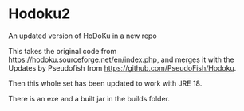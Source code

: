 # Hodoku2
An updated version of HoDoKu in a new repo

This takes the original code from https://hodoku.sourceforge.net/en/index.php, and merges it with the Updates by Pseudofish from https://github.com/PseudoFish/Hodoku.

Then this whole set has been updated to work with JRE 18.

There is an exe and a built jar in the builds folder.
